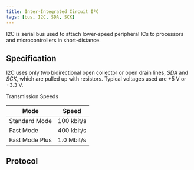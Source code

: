 ```yaml
---
title: Inter-Integrated Circuit I²C
tags: [bus, I2C, SDA, SCK]
---
```


I2C is serial bus used to attach lower-speed peripheral ICs to processors and microcontrollers in short-distance.


## Specification

I2C uses only two bidirectional open collector or open drain lines, *SDA* and *SCK*, which are pulled up with resistors. Typical voltages used are +5 V or +3.3 V.


Transmission Speeds

| Mode | Speed |
| --- | --- |
| Standard Mode | 100 kbit/s |
| Fast Mode | 400 kbit/s |
| Fast Mode Plus | 1.0 Mbit/s |


## Protocol




